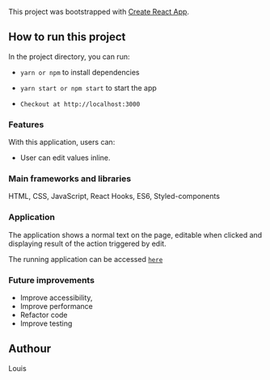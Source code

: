 This project was bootstrapped with [Create React App](https://github.com/facebook/create-react-app).

## How to run this project

In the project directory, you can run:

- `yarn or npm` to install dependencies

- `yarn start or npm start` to start the app

- `Checkout at http://localhost:3000`

### Features

With this application, users can:

- User can edit values inline.


### Main frameworks and libraries

HTML, CSS, JavaScript, React Hooks, ES6, Styled-components

### Application

The application shows a normal text on the page, editable when clicked and displaying result of the action triggered by edit. 

The running application can be accessed [`here`](https://cocky-bassi-e492e5.netlify.app/)

### Future improvements

- Improve accessibility,
- Improve performance
- Refactor code
- Improve testing

## Authour

Louis

